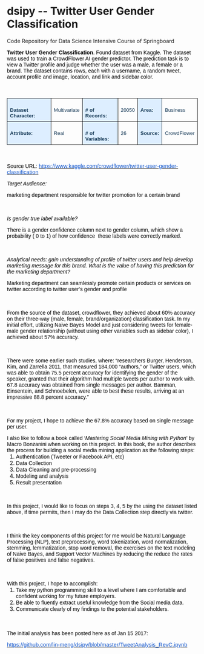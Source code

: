 # dsipy -- Twitter User Gender Classification
Code Repository for Data Science Intensive Course of Springboard
<div class=WordSection1>
<p class=MsoNormal style='margin-bottom:0in;margin-bottom:.0001pt;line-height:
normal'><b><span style='font-family:"Arial",sans-serif;color:black'>Twitter
User Gender Classification</span></b><span style='font-family:"Arial",sans-serif;
color:black'>. Found dataset from Kaggle. The dataset was used to train a
CrowdFlower AI gender predictor. The prediction task is to view a Twitter
profile and judge whether the user was a male, a female or a brand. The dataset
contains rows, each with a username, a random tweet, account profile and image,
location, and link and sidebar color.</span></p>

<p class=MsoNormal style='margin-bottom:0in;margin-bottom:.0001pt;line-height:
normal'><span style='font-size:12.0pt;font-family:"Times New Roman",serif'>&nbsp;</span></p>

<table class=MsoNormalTable border=0 cellspacing=0 cellpadding=0
 style='border-collapse:collapse'>
 <tr>
  <td valign=top style='border:solid black 1.0pt;background:#DDEEFF;padding:
  5.25pt 5.25pt 5.25pt 5.25pt'>
  <p class=MsoNormal style='margin-bottom:0in;margin-bottom:.0001pt;line-height:
  normal'><b><span style='font-size:10.0pt;font-family:"Arial",sans-serif;
  color:#123654;background:#DDEEFF'>Dataset Character: &nbsp;</span></b></p>
  </td>
  <td valign=top style='border:solid black 1.0pt;border-left:none;padding:5.25pt 5.25pt 5.25pt 5.25pt'>
  <p class=MsoNormal style='margin-bottom:0in;margin-bottom:.0001pt;line-height:
  normal'><span style='font-size:10.0pt;font-family:"Arial",sans-serif;
  color:#123654'>Multivariate</span></p>
  </td>
  <td valign=top style='border:solid black 1.0pt;border-left:none;background:
  #DDEEFF;padding:5.25pt 5.25pt 5.25pt 5.25pt'>
  <p class=MsoNormal style='margin-bottom:0in;margin-bottom:.0001pt;line-height:
  normal'><b><span style='font-size:10.0pt;font-family:"Arial",sans-serif;
  color:#123654;background:#DDEEFF'># of Records:</span></b></p>
  </td>
  <td valign=top style='border:solid black 1.0pt;border-left:none;padding:5.25pt 5.25pt 5.25pt 5.25pt'>
  <p class=MsoNormal style='margin-bottom:0in;margin-bottom:.0001pt;line-height:
  normal'><span style='font-size:10.0pt;font-family:"Arial",sans-serif;
  color:#123654'>20050</span></p>
  </td>
  <td valign=top style='border:solid black 1.0pt;border-left:none;background:
  #DDEEFF;padding:5.25pt 5.25pt 5.25pt 5.25pt'>
  <p class=MsoNormal style='margin-bottom:0in;margin-bottom:.0001pt;line-height:
  normal'><b><span style='font-size:10.0pt;font-family:"Arial",sans-serif;
  color:#123654;background:#DDEEFF'>Area:</span></b></p>
  </td>
  <td valign=top style='border:solid black 1.0pt;border-left:none;padding:5.25pt 5.25pt 5.25pt 5.25pt'>
  <p class=MsoNormal style='margin-bottom:0in;margin-bottom:.0001pt;line-height:
  normal'><span style='font-size:10.0pt;font-family:"Arial",sans-serif;
  color:#123654'>Business</span></p>
  </td>
 </tr>
 <tr>
  <td valign=top style='border:solid black 1.0pt;border-top:none;background:
  #DDEEFF;padding:5.25pt 5.25pt 5.25pt 5.25pt'>
  <p class=MsoNormal style='margin-bottom:0in;margin-bottom:.0001pt;line-height:
  normal'><b><span style='font-size:10.0pt;font-family:"Arial",sans-serif;
  color:#123654;background:#DDEEFF'>Attribute:</span></b></p>
  </td>
  <td valign=top style='border-top:none;border-left:none;border-bottom:solid black 1.0pt;
  border-right:solid black 1.0pt;padding:5.25pt 5.25pt 5.25pt 5.25pt'>
  <p class=MsoNormal style='margin-bottom:0in;margin-bottom:.0001pt;line-height:
  normal'><span style='font-size:10.0pt;font-family:"Arial",sans-serif;
  color:#123654'>Real</span></p>
  </td>
  <td valign=top style='border-top:none;border-left:none;border-bottom:solid black 1.0pt;
  border-right:solid black 1.0pt;background:#DDEEFF;padding:5.25pt 5.25pt 5.25pt 5.25pt'>
  <p class=MsoNormal style='margin-bottom:0in;margin-bottom:.0001pt;line-height:
  normal'><b><span style='font-size:10.0pt;font-family:"Arial",sans-serif;
  color:#123654;background:#DDEEFF'># of Variables:</span></b></p>
  </td>
  <td valign=top style='border-top:none;border-left:none;border-bottom:solid black 1.0pt;
  border-right:solid black 1.0pt;padding:5.25pt 5.25pt 5.25pt 5.25pt'>
  <p class=MsoNormal style='margin-bottom:0in;margin-bottom:.0001pt;line-height:
  normal'><span style='font-size:10.0pt;font-family:"Arial",sans-serif;
  color:#123654'>26</span></p>
  </td>
  <td valign=top style='border-top:none;border-left:none;border-bottom:solid black 1.0pt;
  border-right:solid black 1.0pt;background:#DDEEFF;padding:5.25pt 5.25pt 5.25pt 5.25pt'>
  <p class=MsoNormal style='margin-bottom:0in;margin-bottom:.0001pt;line-height:
  normal'><b><span style='font-size:10.0pt;font-family:"Arial",sans-serif;
  color:#123654;background:#DDEEFF'>Source:</span></b></p>
  </td>
  <td valign=top style='border-top:none;border-left:none;border-bottom:solid black 1.0pt;
  border-right:solid black 1.0pt;padding:5.25pt 5.25pt 5.25pt 5.25pt'>
  <p class=MsoNormal style='margin-bottom:0in;margin-bottom:.0001pt;line-height:
  normal'><span style='font-size:10.0pt;font-family:"Arial",sans-serif;
  color:#123654'>CrowdFlower</span></p>
  </td>
 </tr>
</table>

<p class=MsoNormal style='margin-bottom:0in;margin-bottom:.0001pt;line-height:
normal'><span style='font-size:12.0pt;font-family:"Times New Roman",serif'>&nbsp;</span></p>

<p class=MsoNormal style='margin-bottom:0in;margin-bottom:.0001pt;line-height:
normal'><span style='font-family:"Arial",sans-serif;color:black'>Source URL: </span><span
style='font-size:12.0pt;font-family:"Times New Roman",serif'><a
href="https://www.kaggle.com/crowdflower/twitter-user-gender-classification"><span
style='font-size:11.0pt;font-family:"Arial",sans-serif;color:#1155CC'>https://www.kaggle.com/crowdflower/twitter-user-gender-classification</span></a></span></p>

<p class=MsoNormal style='margin-bottom:0in;margin-bottom:.0001pt;line-height:
normal'><i><span style='font-family:"Arial",sans-serif;color:black'>Target
Audience: </span></i></p>

<p class=MsoNormal style='margin-bottom:0in;margin-bottom:.0001pt;line-height:
normal'><span style='font-family:"Arial",sans-serif;color:black'>marketing
department responsible for twitter promotion for a certain brand</span></p>

<p class=MsoNormal style='margin-bottom:0in;margin-bottom:.0001pt;line-height:
normal'><span style='font-size:12.0pt;font-family:"Times New Roman",serif'>&nbsp;</span></p>

<p class=MsoNormal style='margin-bottom:0in;margin-bottom:.0001pt;line-height:
normal'><i><span style='font-family:"Arial",sans-serif;color:black'>Is gender
true label available?</span></i><span style='font-family:"Arial",sans-serif;
color:black'> </span></p>

<p class=MsoNormal style='margin-bottom:0in;margin-bottom:.0001pt;line-height:
normal'><span style='font-family:"Arial",sans-serif;color:black'>There is a
gender confidence column next to gender column, which show a probability ( 0 to
1) of how confidence &nbsp;those labels were correctly marked.</span></p>

<p class=MsoNormal style='margin-bottom:0in;margin-bottom:.0001pt;line-height:
normal'><span style='font-size:12.0pt;font-family:"Times New Roman",serif'>&nbsp;</span></p>

<p class=MsoNormal style='margin-bottom:0in;margin-bottom:.0001pt;line-height:
normal'><i><span style='font-family:"Arial",sans-serif;color:black'>Analytical
needs: gain understanding of profile of twitter users and help develop
marketing message for this brand. What is the value of having this prediction
for the marketing department?</span></i></p>

<p class=MsoNormal style='margin-bottom:0in;margin-bottom:.0001pt;line-height:
normal'><span style='font-family:"Arial",sans-serif;color:black'>Marketing
department can seamlessly promote certain products or services on twitter
according to twitter user’s gender and profile </span></p>

<p class=MsoNormal style='margin-bottom:0in;margin-bottom:.0001pt;line-height:
normal'><span style='font-size:12.0pt;font-family:"Times New Roman",serif'>&nbsp;</span></p>

<p class=MsoNormal style='margin-bottom:0in;margin-bottom:.0001pt;line-height:
normal'><span style='font-family:"Arial",sans-serif;color:black'>From the
source of the dataset, crowdflower, t</span><span style='font-size:10.5pt;
font-family:"Arial",sans-serif;color:black;background:white'>hey achieved about
60% accuracy on their three-way (male, female, brand/organization)
classification task. In my initial effort, utilizing Naive Bayes Model and just
considering tweets for female-male gender relationship (without using other
variables such as sidebar color), I achieved about 57% accuracy.</span></p>

<p class=MsoNormal style='margin-bottom:0in;margin-bottom:.0001pt;line-height:
normal'><span style='font-size:12.0pt;font-family:"Times New Roman",serif'>&nbsp;</span></p>

<p class=MsoNormal style='margin-bottom:0in;margin-bottom:.0001pt;line-height:
normal'><span style='font-size:10.5pt;font-family:"Arial",sans-serif;
color:black;background:white'>There were some earlier such studies, where:
“researchers Burger, Henderson, Kim, and Zarrella 2011, that measured 184,000
“authors,” or Twitter users, which was able to obtain 75.5 percent accuracy for
identifying the gender of the speaker, granted that their algorithm had
multiple tweets per author to work with. 67.8 accuracy was obtained from single
messages per author. Bamman, Einsentein, and Schnoebelen, were able to best
these results, arriving at an impressive 88.8 percent accuracy.”</span></p>

<p class=MsoNormal style='margin-bottom:0in;margin-bottom:.0001pt;line-height:
normal'><span style='font-size:12.0pt;font-family:"Times New Roman",serif'>&nbsp;</span></p>

<p class=MsoNormal style='margin-bottom:0in;margin-bottom:.0001pt;line-height:
normal'><span style='font-size:10.5pt;font-family:"Arial",sans-serif;
color:black;background:white'>For my project, I hope to achieve the 67.8%
accuracy based on single message per user.</span></p>

<p class=MsoNormal style='margin-bottom:0in;margin-bottom:.0001pt;line-height:
normal'><span style='font-family:"Arial",sans-serif;color:black'>I also like to
follow a book called ‘<i>Mastering Social Media Mining with Python</i>’ by
Macro Bonzanini when working on this project. In this book, the author
describes the process for building a social media mining application as the
following steps:</span></p>

<ol style='margin-top:0in' start=1 type=1>
 <li class=MsoNormal style='color:black;margin-bottom:0in;margin-bottom:.0001pt;
     line-height:normal;vertical-align:baseline'><span style='font-family:"Arial",sans-serif'>Authentication
     (Tweeter or Facebook API, etc)</span></li>
 <li class=MsoNormal style='color:black;margin-bottom:0in;margin-bottom:.0001pt;
     line-height:normal;vertical-align:baseline'><span style='font-family:"Arial",sans-serif'>Data
     Collection</span></li>
 <li class=MsoNormal style='color:black;margin-bottom:0in;margin-bottom:.0001pt;
     line-height:normal;vertical-align:baseline'><span style='font-family:"Arial",sans-serif'>Data
     Cleaning and pre-processing</span></li>
 <li class=MsoNormal style='color:black;margin-bottom:0in;margin-bottom:.0001pt;
     line-height:normal;vertical-align:baseline'><span style='font-family:"Arial",sans-serif'>Modeling
     and analysis</span></li>
 <li class=MsoNormal style='color:black;margin-bottom:0in;margin-bottom:.0001pt;
     line-height:normal;vertical-align:baseline'><span style='font-family:"Arial",sans-serif'>Result
     presentation</span></li>
</ol>

<p class=MsoNormal style='margin-bottom:0in;margin-bottom:.0001pt;line-height:
normal'><span style='font-size:12.0pt;font-family:"Times New Roman",serif'>&nbsp;</span></p>

<p class=MsoNormal style='margin-bottom:0in;margin-bottom:.0001pt;line-height:
normal'><span style='font-family:"Arial",sans-serif;color:black'>In this
project, I would like to focus on steps 3, 4, 5 by the using the dataset listed
above, if time permits, then I may do the Data Collection step directly via
twitter.</span></p>

<p class=MsoNormal style='margin-bottom:0in;margin-bottom:.0001pt;line-height:
normal'><span style='font-size:12.0pt;font-family:"Times New Roman",serif'>&nbsp;</span></p>

<p class=MsoNormal style='margin-bottom:0in;margin-bottom:.0001pt;line-height:
normal'><span style='font-family:"Arial",sans-serif;color:black'>I think the
key components of this project for me would be Natural Language Processing
(NLP), text preprocessing, word tokenization, word normalization, stemming,
lemmatization, stop word removal, the exercises on the text modeling of Naive
Bayes, and Support Vector Machines by reducing the reduce the rates of false
positives and false negatives.</span></p>

<p class=MsoNormal style='margin-bottom:0in;margin-bottom:.0001pt;line-height:
normal'><span style='font-size:12.0pt;font-family:"Times New Roman",serif'>&nbsp;</span></p>

<p class=MsoNormal style='margin-bottom:0in;margin-bottom:.0001pt;line-height:
normal'><span style='font-family:"Arial",sans-serif;color:black'>With this
project, I hope to accomplish:</span></p>

<ol style='margin-top:0in' start=1 type=1>
 <li class=MsoNormal style='color:black;margin-bottom:0in;margin-bottom:.0001pt;
     line-height:normal;vertical-align:baseline'><span style='font-family:"Arial",sans-serif'>Take
     my python programming skill to a level where I am comfortable and
     confident working for my future employers.</span></li>
 <li class=MsoNormal style='color:black;margin-bottom:0in;margin-bottom:.0001pt;
     line-height:normal;vertical-align:baseline'><span style='font-family:"Arial",sans-serif'>Be
     able to fluently extract useful knowledge from the Social media data.</span></li>
 <li class=MsoNormal style='color:black;margin-bottom:0in;margin-bottom:.0001pt;
     line-height:normal;vertical-align:baseline'><span style='font-family:"Arial",sans-serif'>Communicate
     clearly of my findings to the potential stakeholders.</span></li>
</ol>

<p class=MsoNormal style='margin-bottom:12.0pt;line-height:normal'><span
style='font-size:12.0pt;font-family:"Times New Roman",serif'>&nbsp;</span></p>

<p class=MsoNormal style='margin-bottom:0in;margin-bottom:.0001pt;line-height:
normal'><span style='font-family:"Arial",sans-serif;color:black'>The initial
analysis has been posted here as of Jan 15 2017:</span></p>

<p class=MsoNormal style='margin-bottom:0in;margin-bottom:.0001pt;line-height:
normal'><span style='font-size:12.0pt;font-family:"Times New Roman",serif'><a
href="https://github.com/lin-meng/dsipy/blob/master/TweetAnalysis_RevC.ipynb"><span
style='font-size:11.0pt;font-family:"Arial",sans-serif;color:#1155CC'>https://github.com/lin-meng/dsipy/blob/master/TweetAnalysis_RevC.ipynb</span></a></span></p>

<p class=MsoNormal><span style='font-size:12.0pt;line-height:107%;font-family:
"Times New Roman",serif'><br>
<br>
</span></p>

</div>
